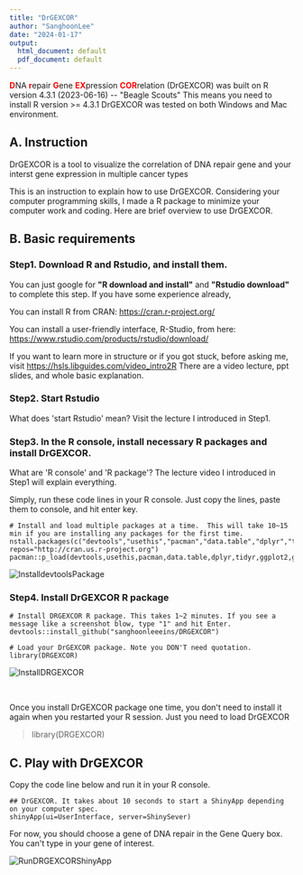 ```yaml
---
title: "DrGEXCOR"
author: "SanghoonLee"
date: "2024-01-17"
output: 
  html_document: default
  pdf_document: default
---
```

<span style="color:red">**D**</span>NA <span style="color:red">**r**</span>epair <span style="color:red">**G**</span>ene <span style="color:red">**EX**</span>pression <span style="color:red">**COR**</span>relation (DrGEXCOR) was built on R version 4.3.1 (2023-06-16) -- "Beagle Scouts"  This means you need to install R version >= 4.3.1
DrGEXCOR was tested on both Windows and Mac environment.


## A. Instruction 
DrGEXCOR is a tool to visualize the correlation of DNA repair gene and your interst gene expression in multiple cancer types 

This is an instruction to explain how to use DrGEXCOR. Considering your computer programming skills, I made a R package to minimize your computer work and coding. Here are brief overview to use DrGEXCOR.

## B. Basic requirements

### Step1. Download R and Rstudio, and install them. 
You can just google for **"R download and install"** and **"Rstudio download"** to complete this step. If you have some experience already,

You can install R from CRAN: https://cran.r-project.org/

You can install a user-friendly interface, R-Studio, from here: https://www.rstudio.com/products/rstudio/download/

If you want to learn more in structure or if you got stuck, before asking me, visit https://hsls.libguides.com/video_intro2R There are a video lecture, ppt slides, and whole basic explanation.

### Step2. Start Rstudio
What does 'start Rstudio' mean? Visit the lecture I introduced in Step1.

### Step3. In the R console, install necessary R packages and install DrGEXCOR. 
What are 'R console' and 'R package'? The lecture video I introduced in Step1 will explain everything.

Simply, run these code lines in your R console. Just copy the lines, paste them to console, and hit enter key.

```{r}
# Install and load multiple packages at a time.  This will take 10~15 min if you are installing any packages for the first time.
nstall.packages(c("devtools","usethis","pacman","data.table","dplyr","tidyr","ggplot2","ggpubr","purrr","shiny"), repos="http://cran.us.r-project.org")
pacman::p_load(devtools,usethis,pacman,data.table,dplyr,tidyr,ggplot2,ggpubr,purrr,shiny)
```
![InstalldevtoolsPackage](https://github.com/sanghoonleeeins/DRGEXCOR/assets/87338488/2108518f-2a13-4a8c-a451-911f83126bfc)

### Step4. Install DrGEXCOR R package

```{r}
# Install DRGEXCOR R package. This takes 1~2 minutes. If you see a message like a screenshot blow, type "1" and hit Enter. 
devtools::install_github("sanghoonleeeins/DRGEXCOR")   

# Load your DrGEXCOR package. Note you DON'T need quotation. 
library(DRGEXCOR)
```
![InstallDRGEXCOR](https://github.com/sanghoonleeeins/DRGEXCOR/assets/87338488/ca6d5798-bb51-4a36-bf77-dfe763482237)

</br>

Once you install DrGEXCOR package one time, you don't need to install it again when you restarted your R session. Just you need to load DrGEXCOR 

> library(DRGEXCOR)


## C. Play with DrGEXCOR

Copy the code line below and run it in your R console. 

```{r}
## DrGEXCOR. It takes about 10 seconds to start a ShinyApp depending on your computer spec.
shinyApp(ui=UserInterface, server=ShinySever)
```

For now, you should choose a gene of DNA repair in the Gene Query box. You can't type in your gene of interest. 

![RunDRGEXCORShinyApp](https://github.com/sanghoonleeeins/DRGEXCOR/assets/87338488/9a052126-cad9-4ee1-a8da-600415d3830f)

